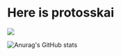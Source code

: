 # Here is protosskai
![](https://img.shields.io/badge/dynamic/json?color=000000&label=GitHub&query=%24.data.totalSubs&suffix=%20followers&url=https%3A%2F%2Fapi.spencerwoo.com%2Fsubstats%2F%3Fsource%3Dgithub%26queryKey%3Dprotosskai)

![Anurag's GitHub stats](https://github-readme-stats.vercel.app/api?username=protosskai&theme=material-palenight&show_icons=true)


